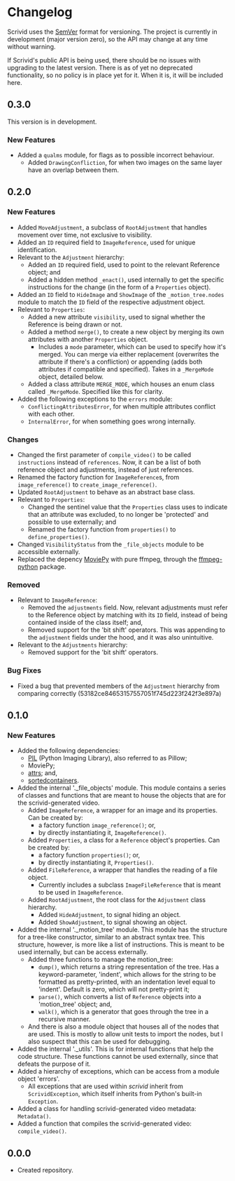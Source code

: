 # Changelog
Scrivid uses the [SemVer](https://semver.org) format for versioning. The project is currently in 
development (major version zero), so the API may change at any time without warning.

If Scrivid's public API is being used, there should be no issues with upgrading to the latest 
version. There is as of yet no deprecated functionality, so no policy is in place yet for it. When 
it is, it will be included here.

## 0.3.0

This version is in development.

### New Features
- Added a `qualms` module, for flags as to possible incorrect behaviour.
  - Added `DrawingConfliction`, for when two images on the same layer have an
    overlap between them.

## 0.2.0

### New Features
- Added `MoveAdjustment`, a subclass of `RootAdjustment` that handles movement over time, not exclusive to visibility.
- Added an `ID` required field to `ImageReference`, used for unique identification.
- Relevant to the `Adjustment` hierarchy:
  - Added an `ID` required field, used to point to the relevant Reference object; and
  - Added a hidden method `_enact()`, used internally to get the specific instructions for the change (in the form of a `Properties` object).
- Added an `ID` field to `HideImage` and `ShowImage` of the `_motion_tree.nodes` module to match the `ID` field of the respective adjustment object.
- Relevant to `Properties`:
  - Added a new attribute `visibility`, used to signal whether the Reference is being drawn or not.
  - Added a method `merge()`, to create a new object by merging its own attributes with another `Properties` object.
    - Includes a `mode` parameter, which can be used to specify how it's merged. You can merge via either replacement (overwrites the attribute if there's a confliction) or appending (adds both attributes if compatible and specified). Takes in a `_MergeMode` object, detailed below.
  - Added a class attribute `MERGE_MODE`, which houses an enum class called `_MergeMode`. Specified like this for clarity.
- Added the following exceptions to the `errors` module:
  - `ConflictingAttributesError`, for when multiple attributes conflict with each other.
  - `InternalError`, for when something goes wrong internally.

### Changes
- Changed the first parameter of `compile_video()` to be called `instructions` instead of `references`. Now, it can be a list of both reference object and adjustments, instead of just references.
- Renamed the factory function for `ImageReference`s, from `image_reference()` to `create_image_reference()`.
- Updated `RootAdjustment` to behave as an abstract base class.
- Relevant to `Properties`:
  - Changed the sentinel value that the `Properties` class uses to indicate that an attribute was excluded, to no longer be 'protected' and possible to use externally; and
  - Renamed the factory function from `properties()` to `define_properties()`.
- Changed `VisibilityStatus` from the `_file_objects` module to be accessible externally.
- Replaced the depency [MoviePy](https://github.com/Zulko/moviepy) with pure ffmpeg, through the [ffmpeg-python](https://github.com/kkroening/ffmpeg-python) package.

### Removed
- Relevant to `ImageReference`:
  - Removed the `adjustments` field. Now, relevant adjustments must refer to the Reference object by matching with its `ID` field, instead of being contained inside of the class itself; and,
  - Removed support for the 'bit shift' operators. This was appending to the `adjustment` fields under the hood, and it was also unintuitive.
- Relevant to the `Adjustments` hierarchy:
  - Removed support for the 'bit shift' operators.

### Bug Fixes
- Fixed a bug that prevented members of the `Adjustment` hierarchy from comparing correctly (53182ce84653157557051f745d223f242f3e897a)

## 0.1.0

### New Features
- Added the following dependencies:
  - [PIL](https://github.com/python-pillow/Pillow) (Python Imaging Library), also referred to as Pillow;
  - MoviePy;
  - [attrs](https://github.com/python-attrs/attrs); and,
  - [sortedcontainers](https://github.com/grantjenks/python-sortedcontainers).
- Added the internal '._file_objects' module. This module contains a series of classes and functions that are meant to 
  house the objects that are for the scrivid-generated video.
  - Added `ImageReference`, a wrapper for an image and its properties. Can be created by:
    - a factory function `image_reference()`; or, 
    - by directly instantiating it, `ImageReference()`.
  - Added `Properties`, a class for a `Reference` object's properties. Can be created by:
    - a factory function `properties()`; or, 
    - by directly instantiating it, `Properties()`.
  - Added `FileReference`, a wrapper that handles the reading of a file object.
    - Currently includes a subclass `ImageFileReference` that is meant to be used in `ImageReference`.
  - Added `RootAdjustment`, the root class for the `Adjustment` class hierarchy.
    - Added `HideAdjustment`, to signal hiding an object.
    - Added `ShowAdjustment`, to signal showing an object.
- Added the internal '._motion_tree' module. This module has the structure for a tree-like constructor, similar to an 
  abstract syntax tree. This structure, however, is more like a list of instructions. This is meant to be used 
  internally, but can be access externally.
  - Added three functions to manage the motion_tree:
    - `dump()`, which returns a string representation of the tree. Has a keyword-parameter, 'indent', which allows for 
      the string to be formatted as pretty-printed, with an indentation level equal to 'indent'. Default is zero, which 
      will not pretty-print it;
    - `parse()`, which converts a list of `Reference` objects into a 'motion_tree' object; and,
    - `walk()`, which is a generator that goes through the tree in a recursive manner.
  - And there is also a module object that houses all of the nodes that are used. This is mostly to allow unit tests to 
    import the nodes, but I also suspect that this can be used for debugging.
- Added the internal '._utils'. This is for internal functions that help the code structure. These functions cannot be 
  used externally, since that defeats the purpose of it.
- Added a hierarchy of exceptions, which can be access from a module object 'errors'.
  - All exceptions that are used within *scrivid* inherit from `ScrividException`, which itself inherits from Python's 
    built-in `Exception`.
- Added a class for handling scrivid-generated video metadata: `Metadata()`.
- Added a function that compiles the scrivid-generated video: `compile_video()`.

## 0.0.0
- Created repository.